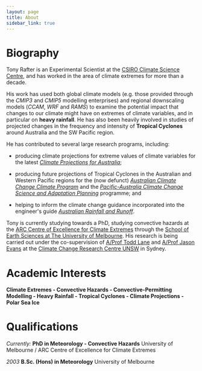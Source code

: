 ```yaml
---
layout: page
title: About
sidebar_link: true
---
```


# Biography

Tony Rafter is an Experimental Scientist at the [CSIRO Climate Science Centre](https://www.csiro.au/en/Research/OandA/Areas/Assessing-our-climate/Climate-Science-Centre), and has worked in the area of climate extremes for more than a decade.  

His work has used both global climate models (e.g. those provided through the *CMIP3* and *CMIP5* modelling enterprises) and regional downscaling models (*CCAM*, *WRF* and *RAMS*) to examine the potential impact that changes to our climate might have on extremes of climate variables, and in particular on **heavy rainfall**. He has also been heavily involved in studies of projected changes in the frequency and intensity of **Tropical Cyclones** around Australia and the SW Pacific region.  

He has contributed to several large research programs, including:  

- producing climate projections for extreme values of climate variables for the latest [*Climate Projections for Australia*](https://www.climatechangeinaustralia.gov.au/en/);  

- producing future projections of Tropical Cyclones in the Australian and Western Pacific regions for the (now defunct) [*Australian Climate Change Climate Program*](http://www.cawcr.gov.au/projects/Climatechange/) and the [*Pacific-Australia Climate Change Science and Adaptation Planning*](http://www.environment.gov.au/climate-change/adaptation/international-climate-change-adaptation-initiative/paccsap) programme; and  

- helping to inform the climate change guidance incorporated into the engineer's guide [*Australian Rainfall and Runoff*](http://arr.ga.gov.au/arr-guideline).  

Tony is currently studying towards a PhD, studying convective hazards at the [ARC Centre of Excellence for Climate Extremes](http://www.climateextremes.org.au/) through the [School of Earth Sciences at The University of Melbourne](http://earthsci.unimelb.edu.au/). His research is being carried out under the co-supervision of [A/Prof Todd Lane](https://www.climatescience.org.au/staff/profile/tlane) and [A/Prof Jason Evans](http://www.ccrc.unsw.edu.au/ccrc-team/academic-research/jason-evans) at the [Climate Change Research Centre UNSW](http://www.ccrc.unsw.edu.au/) in Sydney.


# Academic Interests

**Climate Extremes -
Convective Hazards -
Convective-Permitting Modelling -
Heavy Rainfall -
Tropical Cyclones -
Climate Projections -
Polar Sea Ice**


# Qualifications

*Currently:*
**PhD in Meteorology - Convective Hazards**
University of Melbourne / ARC Centre of Excellence for Climate Extremes

*2003*
**B.Sc. (Hons) in Meteorology**
University of Melbourne
 
